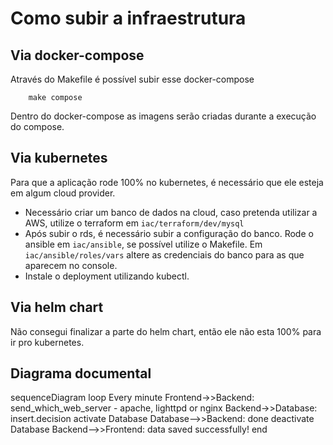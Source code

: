 # Como subir a infraestrutura

## Via docker-compose

Através do Makefile é possível subir esse docker-compose

```
    make compose
```

Dentro do docker-compose as imagens serão criadas durante a execução do compose.

## Via kubernetes

Para que a aplicação rode 100% no kubernetes, é necessário que ele esteja em algum cloud provider.

- Necessário criar um banco de dados na cloud, caso pretenda utilizar a AWS, utilize o terraform em `iac/terraform/dev/mysql`
- Após subir o rds, é necessário subir a configuração do banco. Rode o ansible em `iac/ansible`, se possível utilize o Makefile. Em `iac/ansible/roles/vars` altere as credenciais do banco para as que aparecem no console. 
- Instale o deployment utilizando kubectl.

## Via helm chart

Não consegui finalizar a parte do helm chart, então ele não esta 100% para ir pro kubernetes.

## Diagrama documental

sequenceDiagram
    loop Every minute
    Frontend->>Backend: send_which_web_server - apache, lighttpd or nginx
    Backend->>Database: insert.decision
    activate Database
    Database-->>Backend: done
    deactivate Database
    Backend-->>Frontend: data saved successfully!
    end